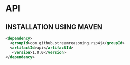 # API

## INSTALLATION USING MAVEN

```xml
<dependency>
  <groupId>com.github.streamreasoning.rsp4j</groupId>
  <artifactId>api</artifactId>
   <version>1.0.0</version>
</dependency>
```





